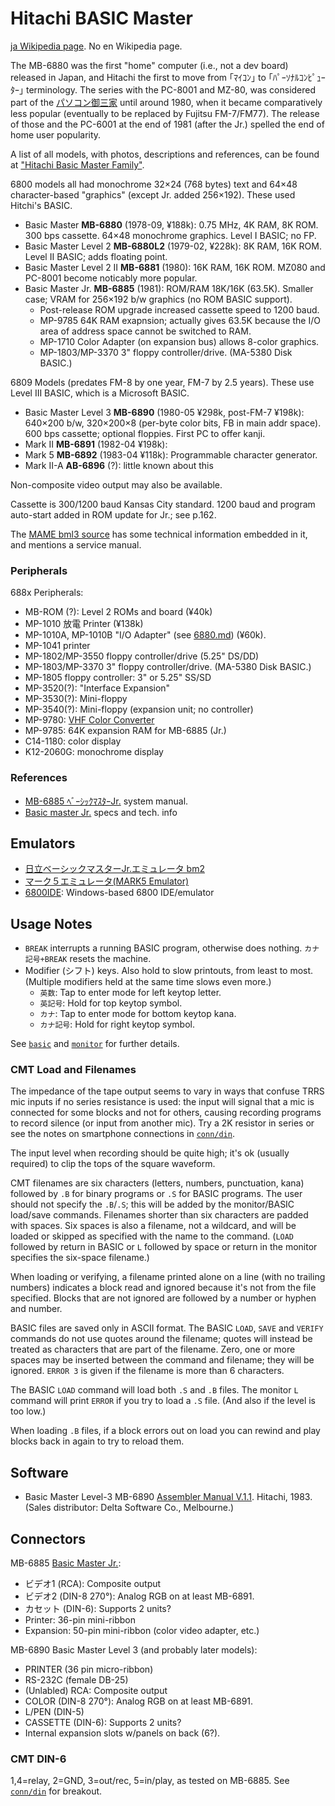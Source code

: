 Hitachi BASIC Master
====================

[ja Wikipedia page][wj-bm]. No en Wikipedia page.

The MB-6880 was the first "home" computer (i.e., not a dev board)
released in Japan, and Hitachi the first to move from ｢ﾏｲｺﾝ｣ to
｢ﾊﾟｰｿﾅﾙｺﾝﾋﾟｭｰﾀｰ｣ terminology. The series with the PC-8001 and MZ-80,
was considered part of the [パソコン御三家][gosanke] until around 1980,
when it became comparatively less popular (eventually to be replaced
by Fujitsu FM-7/FM77). The release of those and the PC-6001 at the end
of 1981 (after the Jr.) spelled the end of home user popularity.

A list of all models, with photos, descriptions and references, can be
found at ["Hitachi Basic Master Family"][randoc].

6800 models all had monochrome 32×24 (768 bytes) text and 64×48
character-based "graphics" (except Jr. added 256×192). These used
Hitchi's BASIC.

- Basic Master __MB-6880__ (1978-09, ¥188k): 0.75 MHz, 4K RAM, 8K ROM.
  300 bps cassette. 64×48 monochrome graphics. Level I BASIC; no FP.
- Basic Master Level 2 __MB-6880L2__ (1979-02, ¥228k): 8K RAM, 16K ROM.
  Level II BASIC; adds floating point.
- Basic Master Level 2 II __MB-6881__ (1980): 16K RAM, 16K ROM.
  MZ080 and PC-8001 become noticably more popular.
- Basic Master Jr. __MB-6885__ (1981): ROM/RAM 18K/16K (63.5K).
  Smaller case; VRAM for 256×192 b/w graphics (no ROM BASIC support).
  - Post-release ROM upgrade increased cassette speed to 1200 baud.
  - MP-9785 64K RAM exapnsion; actually gives 63.5K because the I/O area
    of address space cannot be switched to RAM.
  - MP-1710 Color Adapter (on expansion bus) allows 8-color graphics.
  - MP-1803/MP-3370 3" floppy controller/drive. (MA-5380 Disk BASIC.)

6809 Models (predates FM-8 by one year, FM-7 by 2.5 years). These use
Level III BASIC, which is a Microsoft BASIC.

- Basic Master Level 3 __MB-6890__ (1980-05 ¥298k, post-FM-7 ¥198k):
  640×200 b/w, 320×200×8 (per-byte color bits, FB in main addr space).
  600 bps cassette; optional floppies. First PC to offer kanji.
- Mark II __MB-6891__ (1982-04 ¥198k):
- Mark 5 __MB-6892__ (1983-04 ¥118k): Programmable character generator.
- Mark II-A __AB-6896__ (?): little known about this

Non-composite video output may also be available.

Cassette is 300/1200 baud Kansas City standard. 1200 baud and program
auto-start added in ROM update for Jr.; see p.162.

The [MAME bml3 source][mame] has some technical information embedded in it,
and mentions a service manual.

### Peripherals

688x Peripherals:
- MB-ROM (?): Level 2 ROMs and board (¥40k)
- MP-1010 放電 Printer (¥138k)
- MP-1010A, MP-1010B "I/O Adapter" (see [6880.md](6880.md)) (¥60k).
- MP-1041 printer
- MP-1802/MP-3550 floppy controller/drive (5.25" DS/DD)
- MP-1803/MP-3370 3" floppy controller/drive. (MA-5380 Disk BASIC.)
- MP-1805 floppy controller: 3" or 5.25" SS/SD
- MP-3520(?): "Interface Expansion"
- MP-3530(?): Mini-floppy
- MP-3540(?): Mini-floppy (expansion unit; no controller)
- MP-9780: [VHF Color Converter](./video.md)
- MP-9785: 64K expansion RAM for MB-6885 (Jr.)
- C14-1180: color display
- K12-2060G: monochrome display

### References

- [MB-6885 ﾍﾞｰｼｯｸﾏｽﾀｰJr.][ar-bmj] system manual.
- [Basic master Jr.][rash] specs and tech. info

## Emulators
- [日立ベーシックマスターJr.エミュレータ bm2][emu-bm2]
- [マーク５エミュレータ(MARK5 Emulator)][emu-mk5]
- [6800IDE][emu-6800ide]: Windows-based 6800 IDE/emulator


Usage Notes
-----------

- `BREAK` interrupts a running BASIC program, otherwise does nothing.
  `カナ記号+BREAK` resets the machine.
- Modifier (シフト) keys. Also hold to slow printouts, from least to most.
  (Multiple modifiers held at the same time slows even more.)
  - `英数`: Tap to enter mode for left keytop letter.
  - `英記号`: Hold for top keytop symbol.
  - `カナ`: Tap to enter mode for bottom keytop kana.
  - `カナ記号`: Hold for right keytop symbol.

See [`basic`](./basic.md) and [`monitor`](./monitor.md) for further details.

### CMT Load and Filenames

The impedance of the tape output seems to vary in ways that confuse TRRS
mic inputs if no series resistance is used: the input will signal that a
mic is connected for some blocks and not for others, causing recording
programs to record silence (or input from another mic). Try a 2K resistor
in series or see the notes on smartphone connections in
[`conn/din`](../conn/din.md).

The input level when recording should be quite high; it's ok (usually
required) to clip the tops of the square waveform.

CMT filenames are six characters (letters, numbers, punctuation, kana)
followed by `.B` for binary programs or `.S` for BASIC programs. The user
should not specify the `.B`/`.S`; this will be added by the monitor/BASIC
load/save commands. Filenames shorter than six characters are padded with
spaces. Six spaces is also a filename, not a wildcard, and will be loaded
or skipped as specified with the name to the command. (`LOAD` followed by
return in BASIC or `L` followed by space or return in the monitor specifies
the six-space filename.)

When loading or verifying, a filename printed alone on a line (with no
trailing numbers) indicates a block read and ignored because it's not
from the file specified. Blocks that are not ignored are followed by a
number or hyphen and number.

BASIC files are saved only in ASCII format. The BASIC `LOAD`, `SAVE` and
`VERIFY` commands do not use quotes around the filename; quotes will
instead be treated as characters that are part of the filename. Zero, one
or more spaces may be inserted between the command and filename; they will
be ignored. `ERROR 3` is given if the filename is more than 6 characters.

The BASIC `LOAD` command will load both `.S` and `.B` files. The monitor
`L` command will print `ERROR` if you try to load a `.S` file. (And also
if the level is too low.)

When loading `.B` files, if a block errors out on load you can rewind and
play blocks back in again to try to reload them.


Software
--------

- Basic Master Level-3 MB-6890 [Assembler Manual V.1.1][asm]. Hitachi,
  1983. (Sales distributor: Delta Software Co., Melbourne.)


Connectors
----------

MB-6885 [Basic Master Jr.][ar-bmj]:
- ビデオ1 (RCA): Composite output
- ビデオ2 (DIN-8 270°): Analog RGB on at least MB-6891.
- カセット (DIN-6): Supports 2 units?
- Printer: 36-pin mini-ribbon
- Expansion: 50-pin mini-ribbon (color video adapter, etc.)

MB-6890 Basic Master Level 3 (and probably later models):
- PRINTER (36 pin micro-ribbon)
- RS-232C (female DB-25)
- (Unlabled) RCA: Composite output
- COLOR (DIN-8 270°): Analog RGB on at least MB-6891.
- L/PEN (DIN-5)
- CASSETTE (DIN-6): Supports 2 units?
- Internal expansion slots w/panels on back (6?).

### CMT DIN-6

1,4=relay, 2=GND, 3=out/rec, 5=in/play, as tested on MB-6885.
See [`conn/din`](../conn/din.md#DIN-6) for breakout.



<!-------------------------------------------------------------------->
[ar-bmj]: https://archive.org/details/Hitachi_MB-6885_Basic_Master_Jr/
[gosanke]: https://ja.wikipedia.org/wiki/8ビット御三家
[mame]: https://github.com/mamedev/mame/blob/master/src/mame/hitachi/bml3.cpp
[randoc]: https://randoc.wordpress.com/2021/04/02/hitachi-basic-master-family/
[rash]: http://fuckin.rash.jp/wikihome/index.cgi/p6?page=Basic+Master+Jr.
[wj-bm]: https://ja.wikipedia.org/wiki/ベーシックマスター

[emu-6800ide]: http://www.hvrsoftware.com/6800emu.htm
[emu-bm2]: http://ver0.sakura.ne.jp/pc/index.html#bm2
[emu-mk5]: http://s-sasaji.ddo.jp/bml3mk5/

[asm]: https://archive.org/stream/Hitachi_Basic_Master_Level_3_MB-6890_Assembler_Manual_1983#page/n3/mode/1up
